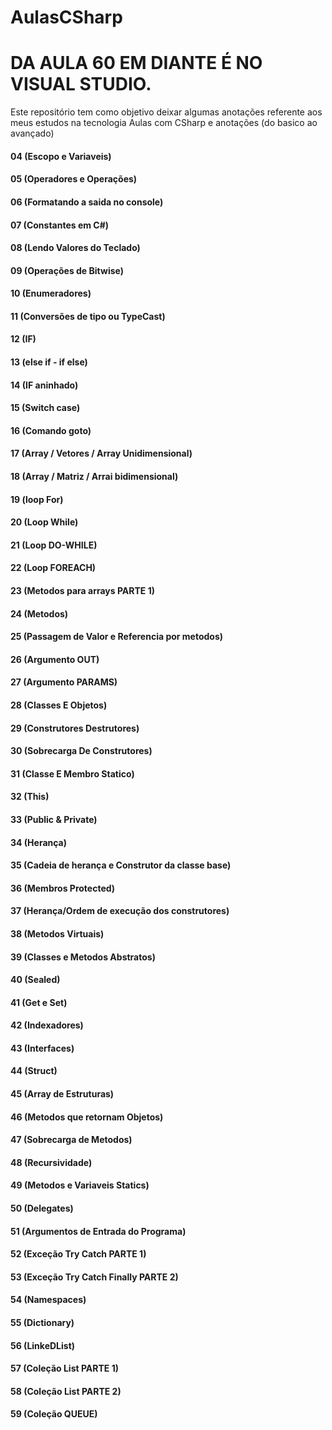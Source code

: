 # AulasCSharp

# DA AULA 60 EM DIANTE É NO VISUAL STUDIO.

Este repositório tem como objetivo deixar algumas anotações referente aos meus estudos na tecnologia
Aulas com CSharp e anotações (do basico ao avançado)

#### 04 (Escopo e Variaveis)
#### 05 (Operadores e Operações)

#### 06 (Formatando a saida no console)

#### 07 (Constantes em C#)

#### 08 (Lendo Valores do Teclado)

#### 09 (Operações de Bitwise)

#### 10 (Enumeradores)

#### 11 (Conversões de tipo ou TypeCast)

#### 12 (IF)

#### 13 (else if - if else)

#### 14 (IF aninhado)

#### 15 (Switch case)

#### 16 (Comando goto)

#### 17 (Array / Vetores / Array Unidimensional)

#### 18 (Array / Matriz / Arrai bidimensional)

#### 19 (loop For)

#### 20 (Loop While)

#### 21 (Loop DO-WHILE)

#### 22 (Loop FOREACH)

#### 23 (Metodos para arrays PARTE 1)

#### 24 (Metodos)

#### 25 (Passagem de Valor e Referencia por metodos)

#### 26 (Argumento OUT)

#### 27 (Argumento PARAMS)

#### 28 (Classes E Objetos)

#### 29 (Construtores Destrutores)

#### 30 (Sobrecarga De Construtores)

#### 31 (Classe E Membro Statico)

#### 32 (This)

#### 33 (Public & Private)

#### 34 (Herança)

#### 35 (Cadeia de herança e Construtor da classe base)

#### 36 (Membros Protected)
 
#### 37 (Herança/Ordem de execução dos construtores)

#### 38 (Metodos Virtuais)

#### 39 (Classes e Metodos Abstratos)

#### 40 (Sealed)

#### 41 (Get e Set)

#### 42 (Indexadores)

#### 43 (Interfaces)

#### 44 (Struct)

#### 45 (Array de Estruturas)

#### 46 (Metodos que retornam Objetos)

#### 47 (Sobrecarga de Metodos)

#### 48 (Recursividade)

#### 49 (Metodos e Variaveis Statics)

#### 50 (Delegates)

#### 51 (Argumentos de Entrada do Programa)

#### 52 (Exceção Try Catch PARTE 1)

#### 53 (Exceção Try Catch Finally PARTE 2)

#### 54 (Namespaces)

#### 55 (Dictionary)

#### 56 (LinkeDList)

#### 57 (Coleção List PARTE 1)
#### 58 (Coleção List PARTE 2)
#### 59 (Coleção QUEUE)
